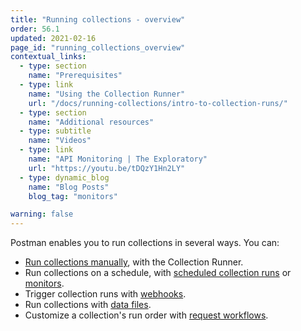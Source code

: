 ```yaml
---
title: "Running collections - overview"
order: 56.1
updated: 2021-02-16
page_id: "running_collections_overview"
contextual_links:
  - type: section
    name: "Prerequisites"
  - type: link
    name: "Using the Collection Runner"
    url: "/docs/running-collections/intro-to-collection-runs/"
  - type: section
    name: "Additional resources"
  - type: subtitle
    name: "Videos"
  - type: link
    name: "API Monitoring | The Exploratory"
    url: "https://youtu.be/tDQzY1Hn2LY"
  - type: dynamic_blog
    name: "Blog Posts"
    blog_tag: "monitors"

warning: false
---
```


Postman enables you to run collections in several ways. You can:

* [Run collections manually](/docs/running-collections/intro-to-collection-runs/), with the Collection Runner.
* Run collections on a schedule, with [scheduled collection runs](/docs/running-collections/scheduling-collection-runs) or [monitors](/docs/running-collections/scheduling-collection-runs-monitors).
* Trigger collection runs with [webhooks](/docs/running-collections/collection-webhooks/).
* Run collections with [data files](/docs/running-collections/working-with-data-files/).
* Customize a collection's run order with [request workflows](/docs/running-collections/building-workflows/).

